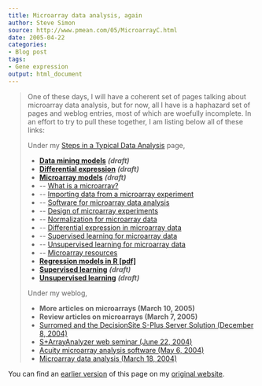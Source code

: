 ```yaml
---
title: Microarray data analysis, again
author: Steve Simon
source: http://www.pmean.com/05/MicroarrayC.html
date: 2005-04-22
categories:
- Blog post
tags:
- Gene expression 
output: html_document
---
```

> One of these days, I will have a coherent set of pages talking about
> microarray data analysis, but for now, all I have is a haphazard set
> of pages and weblog entries, most of which are woefully incomplete. In
> an effort to try to pull these together, I am listing below all of
> these links:
>
> Under my [Steps in a Typical Data Analysis](../model.asp) page,
>
> -   [**Data mining models**](../model/datamining.asp) ***(draft)***
> -   **[Differential
>     expression](../model/arrayDifferentialExpression.htm)**
>     ***(draft)***
> -   **[Microarray models](../model/array.asp)** ***(draft)***
> -   \-- [What is a microarray?](../model/arrayWhatIs.htm)
> -   \-- [Importing data from a microarray
>     experiment](../model/arrayImport.htm)
> -   \-- [Software for microarray data
>     analysis](../model/arraySoftware.htm)
> -   \-- [Design of microarray experiments](../model/arrayDesign.htm)
> -   \-- [Normalization for microarray
>     data](../model/arrayNormalization.htm)
> -   \-- [Differential expression in microarray
>     data](../model/arrayDifferentialExpression.htm)
> -   \-- [Supervised learning for microarray
>     data](../model/arraySupervisedLearning.htm)
> -   \-- [Unsupervised learning for microarray
>     data](../model/arrayUnsupervisedLearning.htm)
> -   \-- [Microarray resources](../library/microarray.asp)
> -   **[Regression models in R
>     \[pdf\]](../model/images/regression%20models%20in%20R.pdf)**
> -   **[Supervised learning](../model/arraySupervisedLearning.htm)**
>     ***(draft)***
> -   **[Unsupervised
>     learning](../model/arrayUnsupervisedLearning.htm)** ***(draft)***
>
> Under my weblog,
>
> -   **More articles on microarrays (March 10, 2005)**
> -   **Review articles on microarrays (March 7, 2005)**
> -   [Surromed and the DecisionSite S-Plus Server Solution (December
>     8, 2004)](http://www.pmean.com/weblog2004/SurromedDecisionSite.asp)
> -   [S+ArrayAnalyzer web seminar (June
>     22, 2004)](http://www.pmean.com/weblog2004/ArrayAnalyzer.asp)
> -   [Acuity microarray analysis software (May
>     6, 2004)](http://www.pmean.com/weblog2004/acuity.asp)
> -   [Microarray data analysis (March
>     18, 2004)](http://www.pmean.com/weblog2004/microarray.asp)

You can find an [earlier version][sim1] of this page on my [original website][sim2].


[sim1]: http://www.pmean.com/05/MicroArrayC.html
[sim2]: http://www.pmean.com/original_site.html
